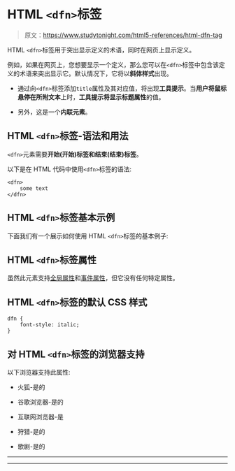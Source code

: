 # HTML `<dfn>`标签

> 原文：<https://www.studytonight.com/html5-references/html-dfn-tag>

HTML `<dfn>`标签用于突出显示定义的术语，同时在网页上显示定义。

例如，如果在网页上，您想要显示一个定义，那么您可以在`<dfn>`标签中包含该定义的术语来突出显示它。默认情况下，它将以**斜体样式**出现。

*   通过向`<dfn>`标签添加`title`属性及其对应值，将出现**工具提示**。当**用户将鼠标悬停在所附文本**上时，**工具提示将显示标题属性**的值。

*   另外，这是一个**内联元素**。

## HTML `<dfn>`标签-语法和用法

`<dfn>`元素需要**开始(开始)标签和结束(结束)标签**。

以下是在 HTML 代码中使用`<dfn>`标签的语法:

```
<dfn>
    some text
</dfn> 
```

## HTML `<dfn>`标签基本示例

下面我们有一个展示如何使用 HTML `<dfn>`标签的基本例子:

## HTML `<dfn>`标签属性

虽然此元素支持[全局属性](https://www.studytonight.com/html5-references/html-global-attributes)和[事件属性](https://www.studytonight.com/html5-references/html-event-attributes)，但它没有任何特定属性。

## HTML `<dfn>`标签的默认 CSS 样式

```
dfn {
    font-style: italic;
}
```

## 对 HTML `<dfn>`标签的浏览器支持

以下浏览器支持此属性:

*   火狐-是的

*   谷歌浏览器-是的

*   互联网浏览器-是

*   狩猎-是的

*   歌剧-是的

* * *

* * *